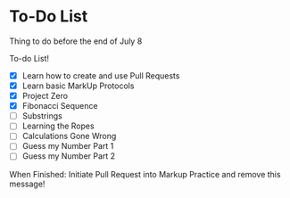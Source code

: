 # To-Do List
Thing to do before the end of July 8

To-do List!
- [x] Learn how to create and use Pull Requests
- [x] Learn basic MarkUp Protocols
- [x] Project Zero
- [x] Fibonacci Sequence
- [ ] Substrings
- [ ] Learning the Ropes
- [ ] Calculations Gone Wrong
- [ ] Guess my Number Part 1
- [ ] Guess my Number Part 2

When Finished: Initiate Pull Request into Markup Practice and remove this message!
